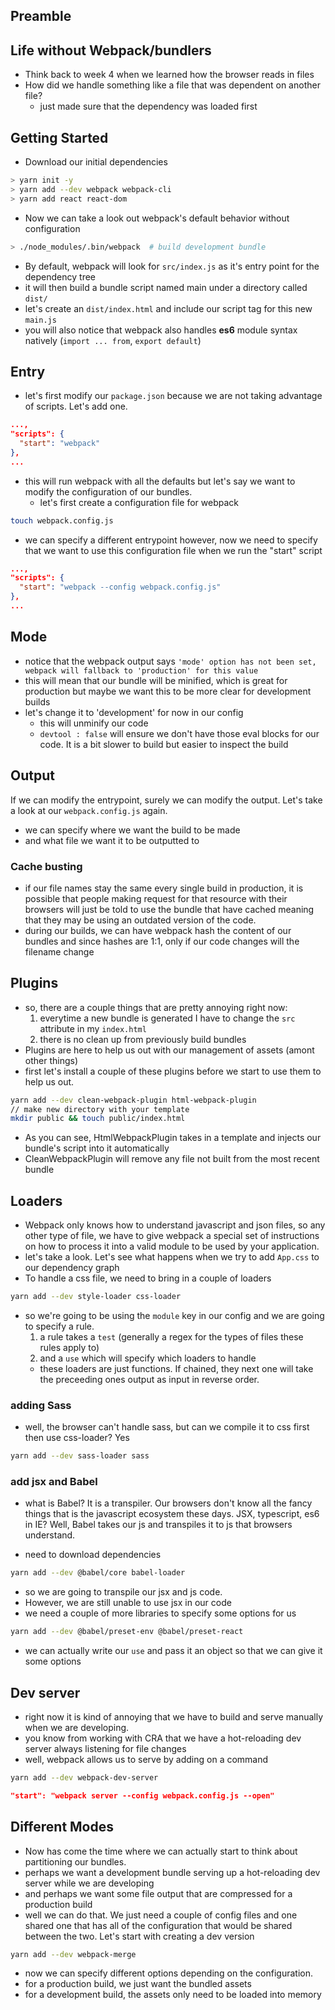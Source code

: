 ## Preamble

## Life without Webpack/bundlers
- Think back to week 4 when we learned how the browser reads in files
- How did we handle something like a file that was dependent on another file?
  - just made sure that the dependency was loaded first

## Getting Started
- Download our initial dependencies
```sh
> yarn init -y
> yarn add --dev webpack webpack-cli
> yarn add react react-dom
```

- Now we can take a look out webpack's default behavior without configuration
```sh
> ./node_modules/.bin/webpack  # build development bundle
```
- By default, webpack will look for `src/index.js` as it's entry point for the dependency tree
- it will then build a bundle script named main under a directory called `dist/`
- let's create an `dist/index.html` and include our script tag for this new `main.js`
- you will also notice that webpack also handles **es6** module syntax natively (`import ... from`, `export default`)

## Entry

- let's first modify our `package.json` because we are not taking advantage of scripts. Let's add one.

```json
...,
"scripts": {
  "start": "webpack"
},
...
```
- this will run webpack with all the defaults but let's say we want to modify the configuration of our bundles.
  - let's first create a configuration file for webpack

```sh
touch webpack.config.js
```

- we can specify a different entrypoint however, now we need to specify that we want to use this configuration file when we run the "start" script

```json
...,
"scripts": {
  "start": "webpack --config webpack.config.js"
},
...
```

## Mode
- notice that the webpack output says `'mode' option has not been set, webpack will fallback to 'production' for this value`
- this will mean that our bundle will be minified, which is great for production but maybe we want this to be more clear for development builds
- let's change it to 'development' for now in our config
  - this will unminify our code
  - `devtool : false` will ensure we don't have those eval blocks for our code. It is a bit slower to build but easier to inspect the build


## Output
If we can modify the entrypoint, surely we can modify the output. Let's take a look at our `webpack.config.js` again.

- we can specify where we want the build to be made
- and what file we want it to be outputted to

### Cache busting
- if our file names stay the same every single build in production, it is possible that people making request for that resource with their browsers will just be told to use the bundle that have cached meaning that they may be using an outdated version of the code.
- during our builds, we can have webpack hash the content of our bundles and since hashes are 1:1, only if our code changes will the filename change


## Plugins
- so, there are a couple things that are pretty annoying right now: 
  1. everytime a new bundle is generated I have to change the `src` attribute in my `index.html`
  2. there is no clean up from previously build bundles
- Plugins are here to help us out with our management of assets (amont other things)
- first let's install a couple of these plugins before we start to use them to help us out.

```sh
yarn add --dev clean-webpack-plugin html-webpack-plugin
// make new directory with your template
mkdir public && touch public/index.html
```
- As you can see, HtmlWebpackPlugin takes in a template and injects our bundle's script into it automatically
- CleanWebpackPlugin will remove any file not built from the most recent bundle

## Loaders
- Webpack only knows how to understand javascript and json files, so any other type of file, we have to give webpack a special set of instructions on how to process it into a valid module to be used by your application.
- let's take a look. Let's see what happens when we try to add `App.css` to our dependency graph
- To handle a css file, we need to bring in a couple of loaders

```sh
yarn add --dev style-loader css-loader
```
- so we're going to be using the `module` key in our config and we are going to specify a rule. 
  1. a rule takes a `test` (generally a regex for the types of files these rules apply to)
  2. and a `use` which will specify which loaders to handle
    - these loaders are just functions. If chained, they next one will take the preceeding ones output as input in reverse order.

### adding Sass
- well, the browser can't handle sass, but can we compile it to css first then use css-loader? Yes

```sh
yarn add --dev sass-loader sass
```

### add jsx and Babel
- what is Babel? It is a transpiler. Our browsers don't know all the fancy things that is the javascript ecosystem these days. JSX, typescript, es6 in IE? Well, Babel takes our js and transpiles it to js that browsers understand.

- need to download dependencies

```sh
yarn add --dev @babel/core babel-loader

```

- so we are going to transpile our jsx and js code. 
- However, we are still unable to use jsx in our code
- we need a couple of more libraries to specify some options for us

```sh
yarn add --dev @babel/preset-env @babel/preset-react
```

- we can actually write our `use` and pass it an object so that we can give it some options


## Dev server
- right now it is kind of annoying that we have to build and serve manually when we are developing. 
- you know from working with CRA that we have a hot-reloading dev server always listening for file changes
- well, webpack allows us to serve by adding on a command

```sh
yarn add --dev webpack-dev-server
```

```json
"start": "webpack server --config webpack.config.js --open"
```
## Different Modes

- Now has come the time where we can actually start to think about partitioning our bundles.
- perhaps we want a development bundle serving up a hot-reloading dev server while we are developing
- and perhaps we want some file output that are compressed for a production build
- well we can do that. We just need a couple of config files and one shared one that has all of the configuration that would be shared between the two. Let's start with creating a dev version

```sh
yarn add --dev webpack-merge
```

- now we can specify different options depending on the configuration.
- for a production build, we just want the bundled assets
- for a development build, the assets only need to be loaded into memory

